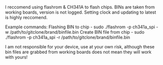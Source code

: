 I reccomend using flashrom & CH341A to flash chips. BINs are taken from working boards, version is not logged.
Setting clock and updating to latest is highly reccomend.

Example commands:
  Flashing BIN to chip -
    sudo ./flashrom -p ch341a_spi -w /path/to/gitclone/brand/binfile.bin
  Create BIN file from chip -
    sudo ./flashrom -p ch341a_spi -r /path/to/gitclone/brand/binfile.bin

I am not responsible for your device, use at your own risk, although these bin files are grabbed from working boards does not mean they will work with yours!
